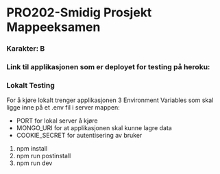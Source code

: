 # PRO202-Smidig Prosjekt Mappeeksamen

### Karakter: B

### Link til applikasjonen som er deployet for testing på heroku:


### Lokalt Testing

For å kjøre lokalt trenger applikasjonen 3 Environment Variables som skal ligge inne på et .env fil i server mappen:
- PORT for lokal server å kjøre
- MONGO_URI for at applikasjonen skal kunne lagre data
- COOKIE_SECRET for autentisering av bruker

1. npm install
2. npm run postinstall
3. npm run dev
